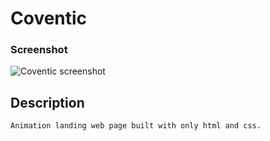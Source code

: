 # Coventic

### Screenshot
![Coventic screenshot](images/screenshot.jpg)

## Description
```
Animation landing web page built with only html and css.
```

